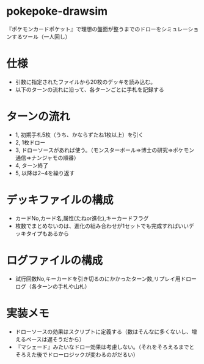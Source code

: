 # pokepoke-drawsim
『ポケモンカードポケット』で理想の盤面が整うまでのドローをシミュレーションするツール（一人回し）
# 仕様
- 引数に指定されたファイルから20枚のデッキを読み込む。
- 以下のターンの流れに沿って、各ターンごとに手札を記録する
# ターンの流れ
- 1, 初期手札5枚（うち、かならずたね1枚以上）を引く
- 2, 1枚ドロー
- 3, ドローソースがあれば使う。（モンスターボール=>博士の研究=>ポケモン通信=>ナンジャモの順番）
- 4, ターン終了
- 5, 以降は2~4を繰り返す
# デッキファイルの構成
- カードNo,カード名,属性(たねor進化),キーカードフラグ
- 枚数でまとめないのは、進化の組み合わせが1セットでも完成すればいいデッキタイプもあるから
# ログファイルの構成
- 試行回数No,キーカードを引き切るのにかかったターン数,リプレイ用ドローログ（各ターンの手札や山札）
# 実装メモ
- ドローソースの効果はスクリプトに定義する（数はそんなに多くないし、増えるペースは遅そうだから）
- 『マシェード』みたいなドロー効果は考慮しない。（それをそろえるまでとそろえた後でドローロジックが変わるのがだるい）
